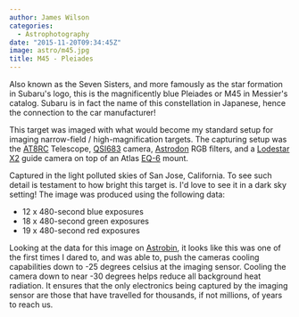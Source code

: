 ```yaml
---
author: James Wilson
categories:
  - Astrophotography
date: "2015-11-20T09:34:45Z"
image: astro/m45.jpg
title: M45 - Pleiades
---
```


Also known as the Seven Sisters, and more famously as the star formation in Subaru's logo, this is the magnificently blue Pleiades or M45 in Messier's catalog. Subaru is in fact the name of this constellation in Japanese, hence the connection to the car manufacturer!

This target was imaged with what would become my standard setup for imaging narrow-field / high-magnification targets. The capturing setup was the [AT8RC](https://optcorp.com/products/tpo-8-carbon-fiber-f-8-ritchey-cretien-reflecting-ota-telescope) Telescope, [QSI683](https://optcorp.com/products/qsi-683wsg-mono-ccd-camera-mechanical-shutter-8-position-cfw-igp-with-c-thread) camera, [Astrodon](https://optcorp.com/collections/astrodon-lrgb-filters) RGB filters, and a [Lodestar X2](https://optcorp.com/products/sx-lodestar-x2) guide camera on top of an Atlas [EQ-6](https://optcorp.com/products/sky-watcher-az-eq6-mount) mount.

Captured in the light polluted skies of San Jose, California. To see such detail is testament to how bright this target is. I'd love to see it in a dark sky setting! The image was produced using the following data:

- 12 x 480-second blue exposures
- 18 x 480-second green exposures
- 19 x 480-second red exposures

Looking at the data for this image on [Astrobin](https://www.astrobin.com/227684/0/), it looks like this was one of the first times I dared to, and was able to, push the cameras cooling capabilities down to -25 degrees celsius at the imaging sensor. Cooling the camera down to near -30 degrees helps reduce all background heat radiation. It ensures that the only electronics being captured by the imaging sensor are those that have travelled for thousands, if not millions, of years to reach us.
